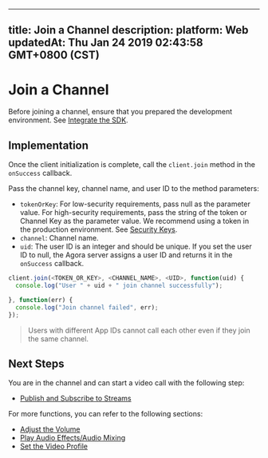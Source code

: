 
---
title: Join a Channel
description: 
platform: Web
updatedAt: Thu Jan 24 2019 02:43:58 GMT+0800 (CST)
---
# Join a Channel
Before joining a channel, ensure that you prepared the development environment. See [Integrate the SDK](../../en/Video/web_prepare.md).

## Implementation

Once the client initialization is complete, call the `client.join`  method in the `onSuccess` callback.

Pass the channel key, channel name, and user ID to the method parameters:

- `tokenOrKey`: For low-security requirements, pass null as the parameter value. For high-security requirements, pass the string of the token or Channel Key as the parameter value. We recommend using a token in the production environment. See [Security Keys](../../en/Video/token.md).
- `channel`: Channel name.
- `uid`: The user ID is an integer and should be unique. If you set the user ID to null, the Agora server assigns a user ID and returns it in the `onSuccess` callback.

```javascript
client.join(<TOKEN_OR_KEY>, <CHANNEL_NAME>, <UID>, function(uid) {
  console.log("User " + uid + " join channel successfully");

}, function(err) {
  console.log("Join channel failed", err);
});
```

> Users with different App IDs cannot call each other even if they join the same channel.

## Next Steps

You are in the channel and can start a video call with the following step:

- [Publish and Subscribe to Streams](../../en/Video/publish_web.md)

For more functions, you can refer to the following sections:

- [Adjust the Volume](../../en/Video/volume_web.md)
- [Play Audio Effects/Audio Mixing](../../en/Video/effect_mixing_web.md)
- [Set the Video Profile](../../en/Video/videoProfile_web.md)
